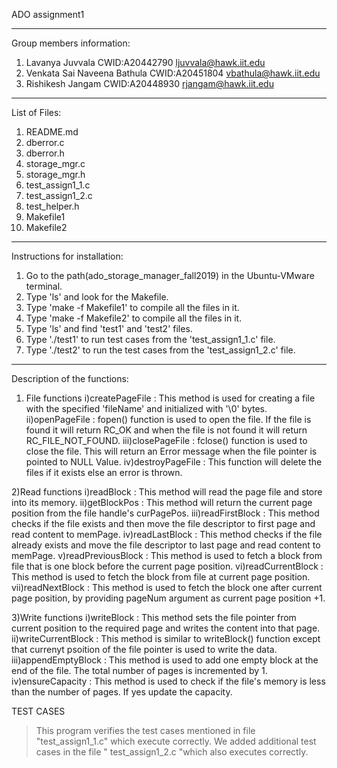 ADO assignment1
______________________________________________________________________
Group members information:


1. Lavanya Juvvala               CWID:A20442790  ljuvvala@hawk.iit.edu
2. Venkata Sai Naveena Bathula   CWID:A20451804	vbathula@hawk.iit.edu
3. Rishikesh Jangam              CWID:A20448930  rjangam@hawk.iit.edu
______________________________________________________________________
List of Files:

1. README.md
2. dberror.c
3. dberror.h
4. storage_mgr.c
5. storage_mgr.h
6. test_assign1_1.c
7. test_assign1_2.c
8. test_helper.h
9. Makefile1
10. Makefile2

______________________________________________________________________
Instructions for installation:

1. Go to the path(ado_storage_manager_fall2019) in the Ubuntu-VMware terminal.
2. Type 'ls' and look for the Makefile.
3. Type 'make -f Makefile1' to compile all the files in it.
4. Type 'make -f Makefile2' to compile all the files in it.
5. Type 'ls' and find 'test1' and 'test2' files.
6. Type './test1' to run test cases from the 'test_assign1_1.c' file.
7. Type './test2' to run the test cases from the 'test_assign1_2.c' file.

______________________________________________________________________
Description of the functions:

1) File functions
  i)createPageFile    : This method is used for  creating a file with the specified 'fileName' and initialized with '\0' bytes.
  ii)openPageFile     : fopen() function is used to open the file. If the file is found it will return RC_OK and when the file is not found it will return RC_FILE_NOT_FOUND.
  iii)closePageFile   : fclose() function is used to close the file. This will return an Error message when the file pointer is pointed to NULL Value.
  iv)destroyPageFile  : This function will delete the files if it exists else an error is thrown.

2)Read functions
  i)readBlock          : This method will read the page file and store into its memory.
  ii)getBlockPos       : This method will return the current page position from the file handle's curPagePos.
  iii)readFirstBlock   : This method checks if the file exists and then move the file descriptor to first page and read content to memPage.
  iv)readLastBlock     : This method checks if the file already exists and move the file descriptor to last page and read content to memPage.
  v)readPreviousBlock  : This method is used to fetch a block from file that is one block before the current page position.
  vi)readCurrentBlock  : This method is used to fetch the block from file at current page position.
  vii)readNextBlock    : This method is used to fetch the block one after current page position, by providing pageNum argument as current page position +1.

3)Write functions
  i)writeBlock         : This method sets the file pointer from current position to the required page and writes the content into that page.
  ii)writeCurrentBlock : This method is similar to writeBlock() function except that currenyt psoition of the file pointer is used to write the data.
  iii)appendEmptyBlock : This method is used to add one empty block at the end of the file. The total number of pages is incremented by 1.
  iv)ensureCapacity    : This method is used to check if the file's memory is less than the number of pages. If yes update the capacity.
 
TEST CASES 

> This program verifies the test cases mentioned in file "test_assign1_1.c" which execute correctly.
> We added additional test cases in the file " test_assign1_2.c "which also executes correctly. 
